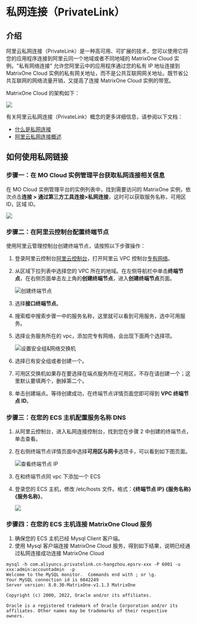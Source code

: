 # 私网连接（PrivateLink）

## 介绍

阿里云私网连接（PrivateLink）是一种高可用、可扩展的技术，您可以使用它将您的应用程序连接到阿里云同一个地域或者不同地域的 MatrixOne Cloud 实例。"私有网络连接" 允许您阿里云中的应用程序通过您的私有 IP 地址连接到 MatrixOne Cloud 实例的私有网关地址，而不是公共互联网网关地址。既节省公共互联网的网络流量开销，又提高了连接 MatrixOne Cloud 实例的带宽。

MatrixOne Cloud 的架构如下：

![](https://community-shared-data-1308875761.cos.ap-beijing.myqcloud.com/artwork/mocdocs/connect/priveteLink-connectInstance-arch.jpg)

有关阿里云私网连接（PrivateLink）概念的更多详细信息，请参阅以下文档：

- [什么是私网连接](https://help.aliyun.com/document_detail/161974.html)
- [阿里云私网连接概述](https://help.aliyun.com/document_detail/2539840.html)

## 如何使用私网链接

### 步骤一：在 MO Cloud 实例管理平台获取私网连接相关信息

在 MO Cloud 实例管理平台的实例列表中，找到需要访问的 MatrixOne 实例，依次点击**连接 > 通过第三方工具连接>私网连接**，这时可以获取服务名称，可用区 ID，区域 ID。

![](https://community-shared-data-1308875761.cos.ap-beijing.myqcloud.com/artwork/mocdocs/connect/priveteLink-connectInstance.png)

### 步骤二：在阿里云控制台配置终端节点

使用阿里云管理控制台创建终端节点，请按照以下步骤操作：

1. 登录阿里云控制台[阿里云控制台](https://home.console.aliyun.com/home)，打开阿里云 VPC 控制台[专有网络](https://vpc.console.aliyun.com/)。

2. 从区域下拉列表中选择您的 VPC 所在的地域。在左侧导航栏中单击**终端节点**，在右侧页面单击左上角的**创建终端节点**，进入**创建终端节点**页面。

    ![创建终端节点](https://community-shared-data-1308875761.cos.ap-beijing.myqcloud.com/artwork/mocdocs/connect/priveteLink-createNode.png)

3. 选择**接口终端节点**。

4. 搜索框中搜索步骤一中的服务名称，这里就可以看到可用服务，选中可用服务。

5. 选择业务服务所在的 vpc，添加完专有网络，会出现下面两个选择项。

    ![设置安全组&amp;网络交换机](https://community-shared-data-1308875761.cos.ap-beijing.myqcloud.com/artwork/mocdocs/connect/priveteLink-setSafeGroup.png)

6. 选择已有安全组或者创建一个。

7. 可用区交换机如果存在要选择在端点服务所在可用区，不存在请创建一个；这里默认要填两个，删掉第二个。

8. 单击创建端点。等待创建成功，在终端节点详情页面您即可得到 **VPC 终端节点 ID**。

### 步骤三：在您的 ECS 主机配置服务名称 DNS

1. 从阿里云控制台，进入私网连接控制台，找到您在步骤 2 中创建的终端节点，单击查看。

2. 在右侧终端节点详情页面中选择**可用区与网卡**选项卡，可以看到如下图页面。

    ![查看终端节点 IP](https://community-shared-data-1308875761.cos.ap-beijing.myqcloud.com/artwork/mocdocs/connect/priveteLink-availableRegion.png)

3. 在和终端节点同 vpc 下添加一个 ECS

4. 登录您的 ECS 主机，修改 /etc/hosts 文件。格式：**{终端节点 IP} {服务名称} {服务名称}**。

    ![](https://community-shared-data-1308875761.cos.ap-beijing.myqcloud.com/artwork/mocdocs/connect/priveteLink-modHosts.png)

### 步骤四：在您的 ECS 主机连接 MatrixOne Cloud 服务

1. 确保您的 ECS 主机已经 Mysql Client 客户端。
2. 使用 Mysql 客户端连接 MatrixOne Cloud 服务，得到如下结果，说明已经通过私网连接成功连接 MatrixOne Cloud

```mysql
mysql -h com.aliyuncs.privatelink.cn-hangzhou.epsrv-xxx -P 6001 -u xxx:admin:accountadmin  -p
Welcome to the MySQL monitor.  Commands end with ; or \g.
Your MySQL connection id is 6042249
Server version: 8.0.30-MatrixOne-v1.1.3 MatrixOne

Copyright (c) 2000, 2022, Oracle and/or its affiliates.

Oracle is a registered trademark of Oracle Corporation and/or its
affiliates. Other names may be trademarks of their respective
owners.

```
